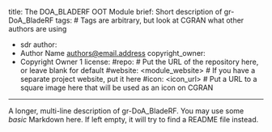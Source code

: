 title: The DOA_BLADERF OOT Module
brief: Short description of gr-DoA_BladeRF
tags: # Tags are arbitrary, but look at CGRAN what other authors are using
  - sdr
author:
  - Author Name <authors@email.address>
copyright_owner:
  - Copyright Owner 1
license:
#repo: # Put the URL of the repository here, or leave blank for default
#website: <module_website> # If you have a separate project website, put it here
#icon: <icon_url> # Put a URL to a square image here that will be used as an icon on CGRAN
---
A longer, multi-line description of gr-DoA_BladeRF.
You may use some *basic* Markdown here.
If left empty, it will try to find a README file instead.
